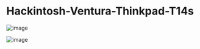 # Hackintosh-Ventura-Thinkpad-T14s
![image](https://github.com/sonvirgo/T14s/assets/10823037/5f11a52f-bc69-49bf-85d2-e810d86c6902)

![image](https://github.com/sonvirgo/T14s/assets/10823037/c4514de8-bfd8-4bb5-b877-0fa7d94ddffc)
